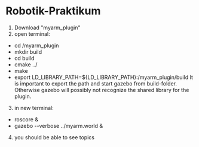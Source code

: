 # Robotik-Praktikum

1. Download "myarm_plugin"
2. open terminal:  
-	cd <your path to>/myarm_plugin
-	mkdir build 
-	cd build 
-	cmake ../ 
-	make 
-	export LD_LIBRARY_PATH=${LD_LIBRARY_PATH}:<your path to>/myarm_plugin/build
  It is important to export the path and start gazebo from build-folder. 
  Otherwise gazebo will possibly not recognize the shared library for the plugin.
3. in new terminal:  
-	roscore &
-	gazebo --verbose ../myarm.world &
4. you should be able to see topics
